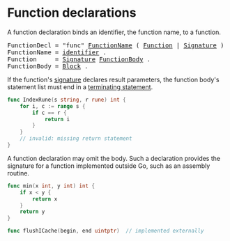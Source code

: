 # Function declarations

A function declaration binds an identifier, the function name, to a function.

<pre>
<a id="FunctionDecl">FunctionDecl</a> = "func" <a href="#FunctionName">FunctionName</a> ( <a href="#Function">Function</a> | <a href="/Types/function_types.html#Signature">Signature</a> ) .
<a id="FunctionName">FunctionName</a> = <a href="/Lexical%20elements/identifiers.html#identifier">identifier</a> .
<a id="Function">Function</a>     = <a href="/Types/function_types.html#Signature">Signature</a> <a href="#FunctionBody">FunctionBody</a> .
<a id="FunctionBody">FunctionBody</a> = <a href="/Blocks/#Block">Block</a> .
</pre>

If the function's [signature](/Types/function_types.html) declares result parameters, the function body's statement list must end in a [terminating statement](/Statements/terminating_statements.html).

```go
func IndexRune(s string, r rune) int {
	for i, c := range s {
		if c == r {
			return i
		}
	}
	// invalid: missing return statement
}
```

A function declaration may omit the body. Such a declaration provides the signature for a function implemented outside Go, such as an assembly routine.

```go
func min(x int, y int) int {
	if x < y {
		return x
	}
	return y
}

func flushICache(begin, end uintptr)  // implemented externally
```